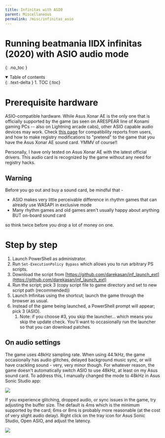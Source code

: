 ```yaml
---
title: Infinitas with ASIO
parent: Miscellaneous
permalink: /misc/infinitas_asio
---
```


# Running beatmania IIDX infinitas (2020) with ASIO audio mode
{: .no_toc }

<details open markdown="block">
  <summary>
    Table of contents
  </summary>
  {: .text-delta }
1. TOC
{:toc}
</details>

# Prerequisite hardware

ASIO-compatible hardware. While Asus Xonar AE is the only one that is officially supported by the game (as seen on ARESPEAR line of Konami gaming PCs -- also on Lightning arcade cabs), other ASIO capable audio devices may work. Check [this page](https://github.com/darekasan/inf_launch_ext/blob/master/asio.md) for compatibility reports from users, and how to make registry modifications to "pretend" to the game that you have the Asus Xonar AE sound card. YMMV of course!!

Personally, I have only tested on Asus Xonar AE with the latest official drivers. This audio card is recognized by the game without any need for registry hacks.

## Warning

Before you go out and buy a sound card, be mindful that -

* ASIO makes very little perceivable difference in rhythm games that can already use WASAPI in exclusive mode
* Many rhythm games and old games aren't usually happy about anything BUT on-board sound card

so think twice before you drop a lot of money on one.

# Step by step

1. Launch PowerShell as administrator.
1. Run ```Set-ExecutionPolicy Bypass``` which allows you to run arbitrary PS scripts.
1. Download the script from [https://github.com/darekasan/inf_launch_ext](https://github.com/darekasan/inf_launch_ext)
1. Run the script; pick 3 (copy script file to game directory and set to new script path (recommended))
1. Launch Infinitas using the shortcut; launch the game through the browser as usual.
1. Instead of the game being launched, a PowerShell prompt will appear; pick 3 (ASIO).
    1. Note: if you choose #3, you skip the launcher... which means you skip the update check. You'll want to occasionally run the launcher so that you can download patches.

## On audio settings

The game uses 48kHz sampling rate. When using 44.1kHz, the game occasionally has audio glitches, delayed background music sync, or will have crackling sound - very, very minor though. For whatever reason, the game doesn't automatically switch ASIO to use 48kHz, at least on my Asus sound card. To address this, I manually changed the mode to 48kHz in Asus Sonic Studio app:

![](https://raw.githubusercontent.com/minsang-github/rhythmgame-docs/ee220888bf28701d3d061f103d1afc79d3bcb472/res/asus_samplerate.png)

If you experience glitching, dropped audio, or sync issues in the game, try adjusting the buffer size. The default is 4ms which is the minimum supported by the card; 6ms or 8ms is probably more reasonable (at the cost of very slight audio delay). Right click on the tray icon for Asus Sonic Studio, Open ASIO, and adjust the latency.

![](https://raw.githubusercontent.com/minsang-github/rhythmgame-docs/f27101ed54afe6db7e94a2b5d93a1cb153c4d5d3/res/asus_asio.png)
